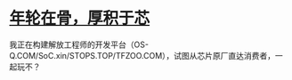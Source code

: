 # [年轮在骨，厚积于芯](http://www.qitas.cn)

我正在构建解放工程师的开发平台（OS-Q.COM/SoC.xin/STOPS.TOP/TFZOO.COM），试图从芯片原厂直达消费者，一起玩不？
